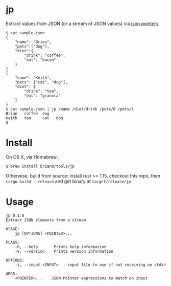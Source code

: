 # jp

Extract values from JSON (or a stream of JSON values) via [json pointers](https://tools.ietf.org/html/rfc6901):

```
$ cat sample.json
{
    "name": "Brian",
    "pets":["dog"],
    "diet":{
        "drink": "coffee",
        "eat": "bacon"
    }
}
{
    "name": "Keith",
    "pets": ["cat", "dog"],
    "diet": {
        "drink": "tea",
        "eat": "granola"
    }
}
$ cat sample.json | jp /name /diet/drink /pets/0 /pets/1
Brian   coffee  dog
Keith   tea     cat   dog
$
```

# Install

On OS X, via Homebrew:

```
$ brew install brianm/tools/jp
```

Otherwise, build from source: install rust >= 1.15, checkout this repo, 
then `cargo build --release` and get binary at `target/release/jp`

# Usage

```
jp 0.1.0
Extract JSON elements from a stream

USAGE:
    jp [OPTIONS] <POINTER>...

FLAGS:
    -h, --help       Prints help information
    -V, --version    Prints version information

OPTIONS:
    -i, --input <INPUT>    input file to use if not receiving on stdin

ARGS:
    <POINTER>...    JSON Pointer expressions to match on input
```

